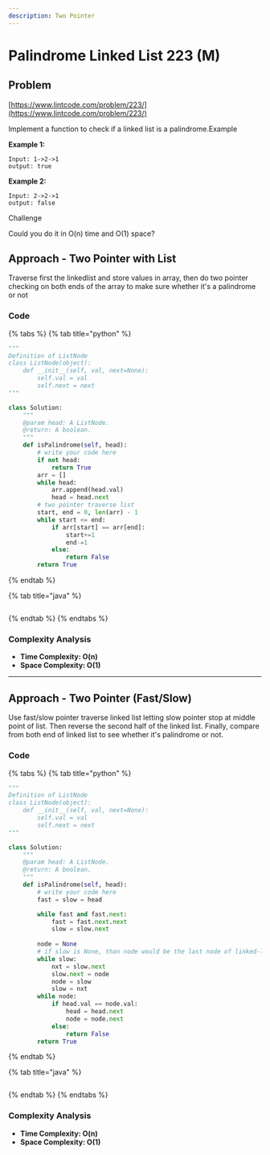 ```yaml
---
description: Two Pointer
---
```


# Palindrome Linked List 223 (M)

## Problem

[https://www.lintcode.com/problem/223/](https://www.lintcode.com/problem/223/)

Implement a function to check if a linked list is a palindrome.Example

**Example 1:**

```
Input: 1->2->1
output: true
```

**Example 2:**

```
Input: 2->2->1
output: false
```

Challenge

Could you do it in O(n) time and O(1) space?

## Approach - Two Pointer with List

Traverse first the linkedlist and store values in array, then do two pointer checking on both ends of the array to make sure whether it's a palindrome or not

### Code

{% tabs %}
{% tab title="python" %}
```python
"""
Definition of ListNode
class ListNode(object):
    def __init__(self, val, next=None):
        self.val = val
        self.next = next
"""

class Solution:
    """
    @param head: A ListNode.
    @return: A boolean.
    """
    def isPalindrome(self, head):
        # write your code here
        if not head:
            return True
        arr = []
        while head:
            arr.append(head.val)
            head = head.next
        # two pointer traverse list
        start, end = 0, len(arr) - 1
        while start <= end:
            if arr[start] == arr[end]:
                start+=1
                end-=1
            else:
                return False
        return True

```
{% endtab %}

{% tab title="java" %}
```
```
{% endtab %}
{% endtabs %}

### Complexity Analysis

* **Time Complexity: O(n)**
* **Space Complexity: O(1)**

****

## Approach - Two Pointer (Fast/Slow)&#x20;

Use fast/slow pointer traverse linked list letting slow pointer stop at middle point of list. Then reverse the second half of the linked list. Finally, compare from both end of linked list to see whether it's palindrome or not.&#x20;

### Code

{% tabs %}
{% tab title="python" %}
```python
"""
Definition of ListNode
class ListNode(object):
    def __init__(self, val, next=None):
        self.val = val
        self.next = next
"""

class Solution:
    """
    @param head: A ListNode.
    @return: A boolean.
    """
    def isPalindrome(self, head):
        # write your code here
        fast = slow = head

        while fast and fast.next:
            fast = fast.next.next
            slow = slow.next
        
        node = None
        # if slow is None, than node would be the last node of linked-list
        while slow:
            nxt = slow.next
            slow.next = node
            node = slow
            slow = nxt
        while node:
            if head.val == node.val:
                head = head.next
                node = node.next
            else:
                return False
        return True

```
{% endtab %}

{% tab title="java" %}
```
```
{% endtab %}
{% endtabs %}

### Complexity Analysis

* **Time Complexity: O(n)**
* **Space Complexity: O(1)**
